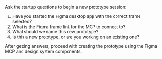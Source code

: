 Ask the startup questions to begin a new prototype session:

1. Have you started the Figma desktop app with the correct frame selected?
2. What is the Figma frame link for the MCP to connect to?
3. What should we name this new prototype?
4. Is this a new prototype, or are you working on an existing one?

After getting answers, proceed with creating the prototype using the Figma MCP and design system components.
